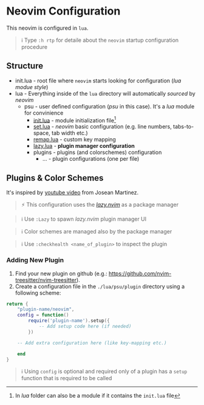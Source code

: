 # Neovim Configuration

This neovim is configured in `lua`.

> ℹ️  Type `:h rtp` for detaile about the `neovim` startup configuration procedure

## Structure

- init.lua - root file where `neovim` starts looking for configuration (*lua modue style*)
- lua - Everything inside of the `lua` directory will automatically *sourced* by *neovim* 
    - psu - user defined configuration (*psu* in this case). It's a *lua* module for convinience
        - [init.lua](./lua/psu/init.lua) - module initialization file[^1]
        - [set.lua](./lua/psu/set.lua) - *neovim* basic configuration (e.g. line numbers, tabs-to-space, tab width etc.)
        - [remap.lua](./lua/psu/remap.lua) - custom key mapping
        - [lazy.lua](./lua/psu/lazy.lua) - **plugin manager configuration**
        - plugins - plugins (and colorschemes) configuration
            - ... - plugin configurations (one per file)

## Plugins & Color Schemes

It's inspired by [youtube video](https://youtu.be/6mxWayq-s9I?si=wi8LI_XdteKljoIE) from Josean Martinez.

> ⚡ This configuration uses the [*lazy.nvim*](https://github.com/folke/lazy.nvim) as a package manager

> ℹ️  Use `:Lazy` to spawn *lazy.nvim* plugin manager UI

> ℹ️  Color schemes are managed also by the package manager

> ℹ️  Use `:checkhealth <name_of_plugin>` to inspect the plugin

### Adding New Plugin

1. Find your new plugin on github (e.g.: https://github.com/nvim-treesitter/nvim-treesitter).
1. Create a configuration file in the `./lua/psu/plugin` directory using a following scheme:

```lua
return {
    "plugin-name/neovim",
    config = function() 
        require('plugin-name').setup({
            -- Add setup code here (if needed)
        })

    -- Add extra configuration here (like key-mapping etc.)

    end
}
```

> ℹ️  Using `config` is optional and required only of a plugin has a `setup` function that is required to be called

[^1]: In *lua* folder can also be a module if it contains the `init.lua` file

